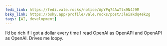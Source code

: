 ```yaml
---
fedi_link: https://fedi.vale.rocks/notice/ApYPq74AwTlx9N4J9M
bsky_link: https://bsky.app/profile/vale.rocks/post/3leiakdq4ek2g
tags: [AI, development]
---
```


I’d be rich if I got a dollar every time I read OpenAI as OpenAPI and OpenAPI as OpenAI. Drives me loopy.

